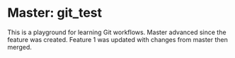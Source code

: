 Master: git_test
========
This is a playground for learning Git workflows.
Master advanced since the feature was created.
Feature 1 was updated with changes from master then merged.

